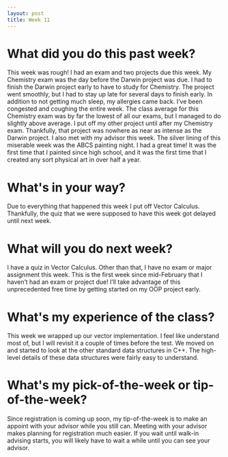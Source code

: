```yaml
---
layout: post
title: Week 11
---
```


# What did you do this past week?
This week was rough! I had an exam and two projects due this week. My Chemistry exam was the day before the Darwin project was due. I had to finish the Darwin project early to have to study for Chemistry. The project went smoothly, but I had to stay up late for several days to finish early. In addition to not getting much sleep, my allergies came back. I’ve been congested and coughing the entire week. The class average for this Chemistry exam was by far the lowest of all our exams, but I managed to do slightly above average. I put off my other project until after my Chemistry exam. Thankfully, that project was nowhere as near as intense as the Darwin project. I also met with my advisor this week. The silver lining of this miserable week was the ABCS painting night. I had a great time! It was the first time that I painted since high school, and it was the first time that I created any sort physical art in over half a year. 

# What's in your way?
Due to everything that happened this week I put off Vector Calculus. Thankfully, the quiz that we were supposed to have this week got delayed until next week.

# What will you do next week?
I have a quiz in Vector Calculus. Other than that, I have no exam or major assignment this week. This is the first week since mid-February that I haven’t had an exam or project due! I’ll take advantage of this unprecedented free time by getting started on my OOP project early.

# What's my experience of the class?
This week we wrapped up our vector implementation. I feel like understand most of, but I will revisit it a couple of times before the test. We moved on and started to look at the other standard data structures in C++. The high-level details of these data structures were fairly easy to understand.

# What's my pick-of-the-week or tip-of-the-week?
Since registration is coming up soon, my tip-of-the-week is to make an appoint with your advisor while you still can. Meeting with your advisor makes planning for registration much easier. If you wait until walk-in advising starts, you will likely have to wait a while until you can see your advisor.
